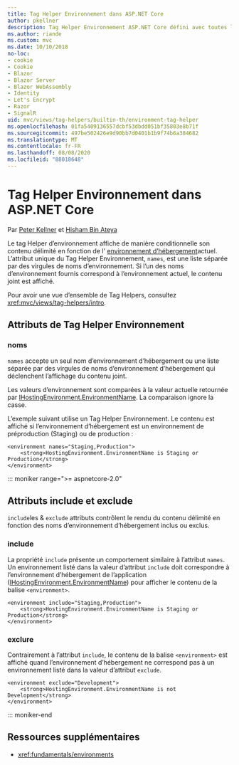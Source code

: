 ```yaml
---
title: Tag Helper Environnement dans ASP.NET Core
author: pkellner
description: Tag Helper Environnement ASP.NET Core défini avec toutes les propriétés
ms.author: riande
ms.custom: mvc
ms.date: 10/10/2018
no-loc:
- cookie
- Cookie
- Blazor
- Blazor Server
- Blazor WebAssembly
- Identity
- Let's Encrypt
- Razor
- SignalR
uid: mvc/views/tag-helpers/builtin-th/environment-tag-helper
ms.openlocfilehash: 01fa5409136557dcbf53dbdd051bf35803e8b71f
ms.sourcegitcommit: 497be502426e9d90bb7d0401b1b9f74b6a384682
ms.translationtype: MT
ms.contentlocale: fr-FR
ms.lasthandoff: 08/08/2020
ms.locfileid: "88018648"
---
```

# <a name="environment-tag-helper-in-aspnet-core"></a>Tag Helper Environnement dans ASP.NET Core

Par [Peter Kellner](https://peterkellner.net) et [Hisham Bin Ateya](https://twitter.com/hishambinateya)

Le tag Helper d’environnement affiche de manière conditionnelle son contenu délimité en fonction de l' [environnement d’hébergement](xref:fundamentals/environments)actuel. L’attribut unique du Tag Helper Environnement, `names`, est une liste séparée par des virgules de noms d’environnement. Si l’un des noms d’environnement fournis correspond à l’environnement actuel, le contenu joint est affiché.

Pour avoir une vue d’ensemble de Tag Helpers, consultez <xref:mvc/views/tag-helpers/intro>.

## <a name="environment-tag-helper-attributes"></a>Attributs de Tag Helper Environnement

### <a name="names"></a>noms

`names` accepte un seul nom d’environnement d’hébergement ou une liste séparée par des virgules de noms d’environnement d’hébergement qui déclenchent l’affichage du contenu joint.

Les valeurs d’environnement sont comparées à la valeur actuelle retournée par [IHostingEnvironment.EnvironmentName](xref:Microsoft.AspNetCore.Hosting.IHostingEnvironment.EnvironmentName*). La comparaison ignore la casse.

L’exemple suivant utilise un Tag Helper Environnement. Le contenu est affiché si l’environnement d’hébergement est un environnement de préproduction (Staging) ou de production :

```cshtml
<environment names="Staging,Production">
    <strong>HostingEnvironment.EnvironmentName is Staging or Production</strong>
</environment>
```

::: moniker range=">= aspnetcore-2.0"

## <a name="include-and-exclude-attributes"></a>Attributs include et exclude

`include`les & `exclude` attributs contrôlent le rendu du contenu délimité en fonction des noms d’environnement d’hébergement inclus ou exclus.

### <a name="include"></a>include

La propriété `include` présente un comportement similaire à l’attribut `names`. Un environnement listé dans la valeur d’attribut `include` doit correspondre à l’environnement d’hébergement de l’application ([IHostingEnvironment.EnvironmentName](xref:Microsoft.AspNetCore.Hosting.IHostingEnvironment.EnvironmentName*)) pour afficher le contenu de la balise `<environment>`.

```cshtml
<environment include="Staging,Production">
    <strong>HostingEnvironment.EnvironmentName is Staging or Production</strong>
</environment>
```

### <a name="exclude"></a>exclure

Contrairement à l’attribut `include`, le contenu de la balise `<environment>` est affiché quand l’environnement d’hébergement ne correspond pas à un environnement listé dans la valeur d’attribut `exclude`.

```cshtml
<environment exclude="Development">
    <strong>HostingEnvironment.EnvironmentName is not Development</strong>
</environment>
```

::: moniker-end

## <a name="additional-resources"></a>Ressources supplémentaires

* <xref:fundamentals/environments>
